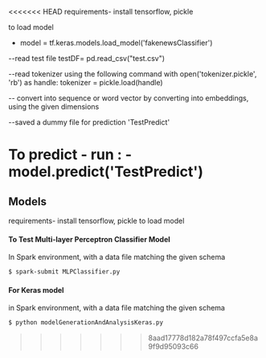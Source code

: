 <<<<<<< HEAD
requirements- install tensorflow, pickle

to load model


- model = tf.keras.models.load_model('fakenewsClassifier')

--read test file 
testDF= pd.read_csv("test.csv")


--read tokenizer using the following command
with open('tokenizer.pickle', 'rb') as handle:
	tokenizer = pickle.load(handle)

-- convert into sequence or word vector by converting into embeddings, using the given dimensions


--saved a dummy file for prediction 'TestPredict'


To predict - run :
-model.predict('TestPredict')
=======
<h2>Models</h2>

requirements- install tensorflow, pickle
to load model


#### To Test Multi-layer Perceptron Classifier Model

In Spark environment, with a data file matching the given schema
```sh
$ spark-submit MLPClassifier.py
```
#### For Keras model

in Spark environment, with a data file matching the given schema
```sh
$ python modelGenerationAndAnalysisKeras.py
```

>>>>>>> 8aad17778d182a78f497ccfa5e8a9f9d95093c66




